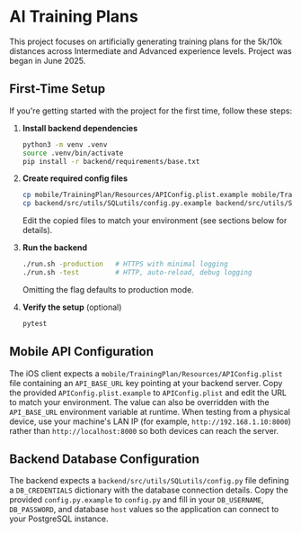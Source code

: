 # AI Training Plans
This project focuses on artificially generating training plans for the 5k/10k distances across Intermediate and Advanced experience levels. Project was began in June 2025.

## First-Time Setup

If you're getting started with the project for the first time, follow these steps:

1. **Install backend dependencies**

   ```bash
   python3 -m venv .venv
   source .venv/bin/activate
   pip install -r backend/requirements/base.txt
   ```

2. **Create required config files**

   ```bash
   cp mobile/TrainingPlan/Resources/APIConfig.plist.example mobile/TrainingPlan/Resources/APIConfig.plist
   cp backend/src/utils/SQLutils/config.py.example backend/src/utils/SQLutils/config.py
   ```

   Edit the copied files to match your environment (see sections below for details).

3. **Run the backend**

   ```bash
   ./run.sh -production   # HTTPS with minimal logging
   ./run.sh -test         # HTTP, auto-reload, debug logging
   ```

   Omitting the flag defaults to production mode.

4. **Verify the setup** (optional)

   ```bash
   pytest
   ```

## Mobile API Configuration

The iOS client expects a `mobile/TrainingPlan/Resources/APIConfig.plist` file
containing an `API_BASE_URL` key pointing at your backend server. Copy the
provided `APIConfig.plist.example` to `APIConfig.plist` and edit the URL to
match your environment. The value can also be overridden with the
`API_BASE_URL` environment variable at runtime. When testing from a physical
device, use your machine's LAN IP (for example,
`http://192.168.1.10:8000`) rather than `http://localhost:8000` so both devices
can reach the server.

## Backend Database Configuration

The backend expects a `backend/src/utils/SQLutils/config.py` file defining a
`DB_CREDENTIALS` dictionary with the database connection details. Copy the
provided `config.py.example` to `config.py` and fill in your `DB_USERNAME`,
`DB_PASSWORD`, and database `host` values so the application can connect to
your PostgreSQL instance.
